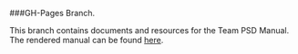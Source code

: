 ###GH-Pages Branch.

This branch contains documents and resources for the Team PSD Manual.  The rendered manual can be found [here](https://lzim.github.io/teampsd).
